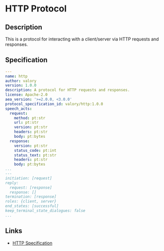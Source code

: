 # HTTP Protocol

## Description

This is a protocol for interacting with a client/server via HTTP requests and responses.

## Specification

```yaml
---
name: http
author: valory
version: 1.0.0
description: A protocol for HTTP requests and responses.
license: Apache-2.0
aea_version: '>=2.0.0, <3.0.0'
protocol_specification_id: valory/http:1.0.0
speech_acts:
  request:
    method: pt:str
    url: pt:str
    version: pt:str
    headers: pt:str
    body: pt:bytes
  response:
    version: pt:str
    status_code: pt:int
    status_text: pt:str
    headers: pt:str
    body: pt:bytes
...
---
initiation: [request]
reply:
  request: [response]
  response: []
termination: [response]
roles: {client, server}
end_states: [successful]
keep_terminal_state_dialogues: false
...
```

## Links

* <a href="https://www.w3.org/Protocols/rfc2616/rfc2616.html" target="_blank">HTTP Specification</a>
